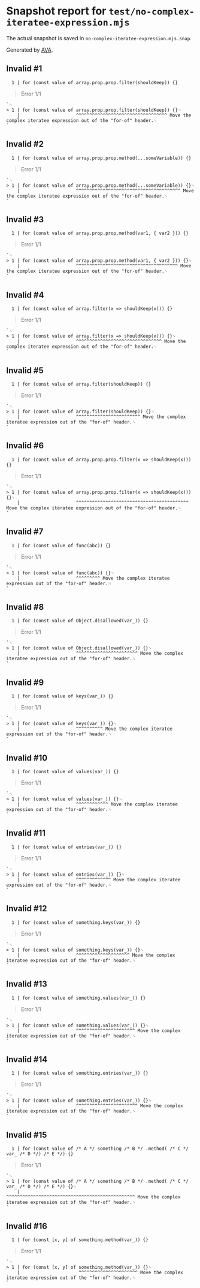 # Snapshot report for `test/no-complex-iteratee-expression.mjs`

The actual snapshot is saved in `no-complex-iteratee-expression.mjs.snap`.

Generated by [AVA](https://avajs.dev).

## Invalid #1
      1 | for (const value of array.prop.prop.filter(shouldKeep)) {}

> Error 1/1

    `␊
    > 1 | for (const value of array.prop.prop.filter(shouldKeep)) {}␊
        |                     ^^^^^^^^^^^^^^^^^^^^^^^^^^^^^^^^^^ Move the complex iteratee expression out of the "for-of" header.␊
    `

## Invalid #2
      1 | for (const value of array.prop.prop.method(...someVariable)) {}

> Error 1/1

    `␊
    > 1 | for (const value of array.prop.prop.method(...someVariable)) {}␊
        |                     ^^^^^^^^^^^^^^^^^^^^^^^^^^^^^^^^^^^^^^^ Move the complex iteratee expression out of the "for-of" header.␊
    `

## Invalid #3
      1 | for (const value of array.prop.prop.method(var1, { var2 })) {}

> Error 1/1

    `␊
    > 1 | for (const value of array.prop.prop.method(var1, { var2 })) {}␊
        |                     ^^^^^^^^^^^^^^^^^^^^^^^^^^^^^^^^^^^^^^ Move the complex iteratee expression out of the "for-of" header.␊
    `

## Invalid #4
      1 | for (const value of array.filter(x => shouldKeep(x))) {}

> Error 1/1

    `␊
    > 1 | for (const value of array.filter(x => shouldKeep(x))) {}␊
        |                     ^^^^^^^^^^^^^^^^^^^^^^^^^^^^^^^^ Move the complex iteratee expression out of the "for-of" header.␊
    `

## Invalid #5
      1 | for (const value of array.filter(shouldKeep)) {}

> Error 1/1

    `␊
    > 1 | for (const value of array.filter(shouldKeep)) {}␊
        |                     ^^^^^^^^^^^^^^^^^^^^^^^^ Move the complex iteratee expression out of the "for-of" header.␊
    `

## Invalid #6
      1 | for (const value of array.prop.prop.filter(x => shouldKeep(x))) {}

> Error 1/1

    `␊
    > 1 | for (const value of array.prop.prop.filter(x => shouldKeep(x))) {}␊
        |                     ^^^^^^^^^^^^^^^^^^^^^^^^^^^^^^^^^^^^^^^^^^ Move the complex iteratee expression out of the "for-of" header.␊
    `

## Invalid #7
      1 | for (const value of func(abc)) {}

> Error 1/1

    `␊
    > 1 | for (const value of func(abc)) {}␊
        |                     ^^^^^^^^^ Move the complex iteratee expression out of the "for-of" header.␊
    `

## Invalid #8
      1 | for (const value of Object.disallowed(var_)) {}

> Error 1/1

    `␊
    > 1 | for (const value of Object.disallowed(var_)) {}␊
        |                     ^^^^^^^^^^^^^^^^^^^^^^^ Move the complex iteratee expression out of the "for-of" header.␊
    `

## Invalid #9
      1 | for (const value of keys(var_)) {}

> Error 1/1

    `␊
    > 1 | for (const value of keys(var_)) {}␊
        |                     ^^^^^^^^^^ Move the complex iteratee expression out of the "for-of" header.␊
    `

## Invalid #10
      1 | for (const value of values(var_)) {}

> Error 1/1

    `␊
    > 1 | for (const value of values(var_)) {}␊
        |                     ^^^^^^^^^^^^ Move the complex iteratee expression out of the "for-of" header.␊
    `

## Invalid #11
      1 | for (const value of entries(var_)) {}

> Error 1/1

    `␊
    > 1 | for (const value of entries(var_)) {}␊
        |                     ^^^^^^^^^^^^^ Move the complex iteratee expression out of the "for-of" header.␊
    `

## Invalid #12
      1 | for (const value of something.keys(var_)) {}

> Error 1/1

    `␊
    > 1 | for (const value of something.keys(var_)) {}␊
        |                     ^^^^^^^^^^^^^^^^^^^^ Move the complex iteratee expression out of the "for-of" header.␊
    `

## Invalid #13
      1 | for (const value of something.values(var_)) {}

> Error 1/1

    `␊
    > 1 | for (const value of something.values(var_)) {}␊
        |                     ^^^^^^^^^^^^^^^^^^^^^^ Move the complex iteratee expression out of the "for-of" header.␊
    `

## Invalid #14
      1 | for (const value of something.entries(var_)) {}

> Error 1/1

    `␊
    > 1 | for (const value of something.entries(var_)) {}␊
        |                     ^^^^^^^^^^^^^^^^^^^^^^^ Move the complex iteratee expression out of the "for-of" header.␊
    `

## Invalid #15
      1 | for (const value of /* A */ something /* B */ .method( /* C */ var_ /* D */) /* E */) {}

> Error 1/1

    `␊
    > 1 | for (const value of /* A */ something /* B */ .method( /* C */ var_ /* D */) /* E */) {}␊
        |                             ^^^^^^^^^^^^^^^^^^^^^^^^^^^^^^^^^^^^^^^^^^^^^^^^ Move the complex iteratee expression out of the "for-of" header.␊
    `

## Invalid #16
      1 | for (const [x, y] of something.method(var_)) {}

> Error 1/1

    `␊
    > 1 | for (const [x, y] of something.method(var_)) {}␊
        |                      ^^^^^^^^^^^^^^^^^^^^^^ Move the complex iteratee expression out of the "for-of" header.␊
    `
